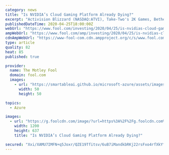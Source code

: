 ```yaml
---
category: news
title: "Is NVIDIA’s Cloud Gaming Platform Already Dying?"
excerpt: "Activision Blizzard (NASDAQ:ATVI), Take-Two's 2K Games, Bethesda, Microsoft (NASDAQ:MSFT), AT&T's Warner Bros. Interactive, Codemasters, and Klei Entertainment all pulled their games from the platform, and others could follow suit in the near future. Does this exodus indicate that GeForce Now will fizzle out before the cloud gaming market gains ..."
publishedDateTime: 2020-04-25T18:00:00Z
webUrl: "https://www.fool.com/investing/2020/04/25/is-nvidias-cloud-gaming-platform-already-dying.aspx"
ampWebUrl: "https://www.fool.com/amp/investing/2020/04/25/is-nvidias-cloud-gaming-platform-already-dying.aspx"
cdnAmpWebUrl: "https://www-fool-com.cdn.ampproject.org/c/s/www.fool.com/amp/investing/2020/04/25/is-nvidias-cloud-gaming-platform-already-dying.aspx"
type: article
quality: 82
heat: 85
published: true

provider:
  name: The Motley Fool
  domain: fool.com
  images:
    - url: "https://smartableai.github.io/microsoft-azure/assets/images/organizations/fool.com-50x50.jpg"
      width: 50
      height: 50

topics:
  - Azure

images:
  - url: "https://g.foolcdn.com/image/?url=https%3A%2F%2Fg.foolcdn.com%2Feditorial%2Fimages%2F569248%2Fgeforce-now-key-visual-1280x680.jpg&w=1200&op=resize"
    width: 1200
    height: 637
    title: "Is NVIDIA’s Cloud Gaming Platform Already Dying?"

secured: "Xxi/XAMU7IMFN+q5Joxr/QZE19Tfitsv/6uB7iMandkbRKj22rsFxo4rfXkYfo58hQ8MuWPrJZfCwFpNOqzICU3XuKLWgu15UBrKVm2r8uo8JcNXWI6lIpglk1KSdZT8uaRjkW+TvrBc99TxSrSW3ig+2Ea5imSHhKat6gK6XU1Fn661w5LpmUE6iLBPIeIesdnUELYgJiBBVm7iDySH0E/G0KVF5yGGVKaVblReuRzSnRDXybjUgHLNWclfwOpHxqrJB3bPr/pYh6TJ7+OivjIlFp+eiSyZGYwBU4HHbRyjVX9JS1cg9r9N8u5P+NGV;Wb0DRBfvcwlVGZd1dQmcAA=="
---
```


